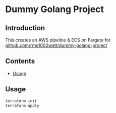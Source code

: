 # Dummy Golang Project

## Introduction

This creates an AWS pipeline & ECS on Fargate for [github.com/rms1000watt/dummy-golang-project](https://github.com/rms1000watt/dummy-golang-project)

## Contents

- [Usage](#usage)

## Usage

```bash
terraform init
terraform apply
```
